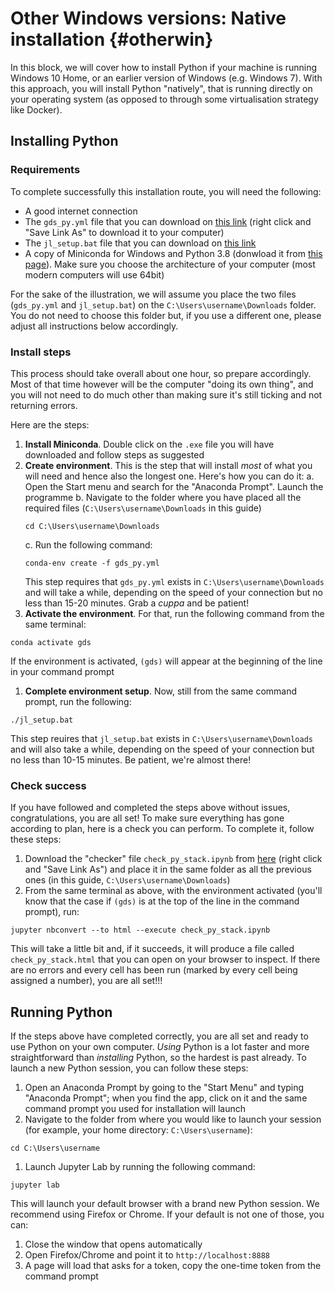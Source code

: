 # Other Windows versions: Native installation {#otherwin}

In this block, we will cover how to install Python if your machine is running Windows 10 Home, or an earlier version of Windows (e.g. Windows 7). With this approach, you will install Python "natively", that is running directly on your operating system (as opposed to through some virtualisation strategy like Docker).

## Installing Python

### Requirements

To complete successfully this installation route, you will need the following:

- A good internet connection
- The `gds_py.yml` file that you can download on [this link](https://github.com/darribas/gds_env/raw/master/gds_py/gds_py.yml) (right click and "Save Link As" to download it to your computer)
- The `jl_setup.bat` file that you can download on [this link](jl_setup.bat)
- A copy of Miniconda for Windows and Python 3.8 (donwload it from [this page](https://docs.conda.io/en/latest/miniconda.html#windows-installers)). Make sure you choose the architecture of your computer (most modern computers will use 64bit)

For the sake of the illustration, we will assume you place the two files (`gds_py.yml` and `jl_setup.bat`) on the `C:\Users\username\Downloads` folder. You do not need to choose this folder but, if you use a different one, please adjust all instructions below accordingly.

### Install steps

This process should take overall about one hour, so prepare accordingly. Most of that time however will be the computer "doing its own thing", and you will not need to do much other than making sure it's still ticking and not returning errors. 

Here are the steps:

1. **Install Miniconda**. Double click on the `.exe` file you will have downloaded and follow steps as suggested
1. **Create environment**. This is the step that will install _most_ of what you will need and hence also the longest one. Here's how you can do it:
    a. Open the Start menu and search for the "Anaconda Prompt". Launch the programme
    b. Navigate to the folder where you have placed all the required files (`C:\Users\username\Downloads` in this guide)
    ```
    cd C:\Users\username\Downloads
    ```
    c. Run the following command:
    ```
    conda-env create -f gds_py.yml
    ```
    This step requires that `gds_py.yml` exists in `C:\Users\username\Downloads` and will take a while, depending on the speed of your connection but no less than 15-20 minutes. Grab a *cuppa* and be patient!
1. **Activate the environment**. For that, run the following command from the same terminal:
```
conda activate gds
```
If the environment is activated, `(gds)` will appear at the beginning of the line in your command prompt
1. **Complete environment setup**. Now, still from the same command prompt, run the following:
```
./jl_setup.bat
```
This step reuires that `jl_setup.bat` exists in `C:\Users\username\Downloads` and will also take a while, depending on the speed of your connection but no less than 10-15 minutes. Be patient, we're almost there!

### Check success

If you have followed and completed the steps above without issues, congratulations, you are all set! To make sure everything has gone according to plan, here is a check you can perform. To complete it, follow these steps:

1. Download the "checker" file `check_py_stack.ipynb` from [here](https://github.com/darribas/gds_env/raw/master/gds_py/check_py_stack.ipynb) (right click and "Save Link As") and place it in the same folder as all the previous ones (in this guide, `C:\Users\username\Downloads`)
1. From the same terminal as above, with the environment activated (you'll know that the case if `(gds)` is at the top of the line in the command prompt), run:
```
jupyter nbconvert --to html --execute check_py_stack.ipynb
```

This will take a little bit and, if it succeeds, it will produce a file called `check_py_stack.html` that you can open on your browser to inspect. If there are no errors and every cell has been run (marked by every cell being assigned a number), you are all set!!!

## Running Python

If the steps above have completed correctly, you are all set and ready to use Python on your own computer. *Using* Python is a lot faster and more straightforward than *installing* Python, so the hardest is past already. To launch a new Python session, you can follow these steps:

1. Open an Anaconda Prompt by going to the "Start Menu" and typing "Anaconda Prompt"; when you find the app, click on it and the same command prompt you used for installation will launch
1. Navigate to the folder from where you would like to launch your session (for example, your home directory: `C:\Users\username`):
```
cd C:\Users\username
```
1. Launch Jupyter Lab by running the following command:
```
jupyter lab
```
This will launch your default browser with a brand new Python session. We recommend using Firefox or Chrome. If your default is not one of those, you can:
1. Close the window that opens automatically
1. Open Firefox/Chrome and point it to `http://localhost:8888`
1. A page will load that asks for a token, copy the one-time token from the command prompt
